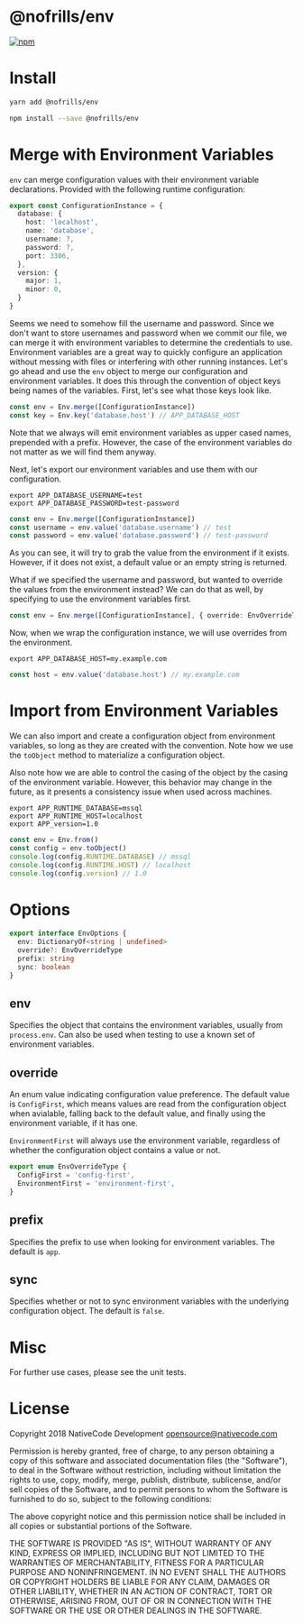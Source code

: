 # @nofrills/env

[![npm](https://img.shields.io/npm/v/@nofrills/env.svg?style=flat-square)](https://www.npmjs.com/package/@nofrills/env)

# Install

```bash
yarn add @nofrills/env

npm install --save @nofrills/env
```

# Merge with Environment Variables

`env` can merge configuration values with their environment variable declarations. Provided with the following runtime configuration:

```typescript
export const ConfigurationInstance = {
  database: {
    host: 'localhost',
    name: 'database',
    username: ?,
    password: ?,
    port: 3306,
  },
  version: {
    major: 1,
    minor: 0,
  }
}
```

Seems we need to somehow fill the username and password. Since we don't want to store usernames and password when we commit our file, we can merge it with environment variables to determine the credentials to use. Environment variables are a great way to quickly configure an application without messing with files or interfering with other running instances. Let's go ahead and use the `env` object to merge our configuration and environment variables. It does this through the convention of object keys being names of the variables. First, let's see what those keys look like.

```typescript
const env = Env.merge([ConfigurationInstance])
const key = Env.key('database.host') // APP_DATABASE_HOST
```

Note that we always will emit environment variables as upper cased names, prepended with a prefix. However, the case of the environment variables do not matter as we will find them anyway.

Next, let's export our environment variables and use them with our configuration.

```
export APP_DATABASE_USERNAME=test
export APP_DATABASE_PASSWORD=test-password
```
```typescript
const env = Env.merge([ConfigurationInstance])
const username = env.value('database.username') // test
const password = env.value('database.password') // test-password
```

As you can see, it will try to grab the value from the environment if it exists. However, if it does not exist, a default value or an empty string is returned.

What if we specified the username and password, but wanted to override the values from the environment instead? We can do that as well, by specifying to use the environment variables first.

```typescript
const env = Env.merge([ConfigurationInstance], { override: EnvOverrideType.EnvironmentFirst })
```

Now, when we wrap the configuration instance, we will use overrides from the environment.

```
export APP_DATABASE_HOST=my.example.com
```
```typescript
const host = env.value('database.host') // my.example.com
```

# Import from Environment Variables

We can also import and create a configuration object from environment variables, so long as they are created with the convention. Note how we use the `toObject` method to materialize a configuration object.

Also note how we are able to control the casing of the object by the casing of the environment variable. However, this behavior may change in the future, as it presents a consistency issue when used across machines.

```
export APP_RUNTIME_DATABASE=mssql
export APP_RUNTIME_HOST=localhost
export APP_version=1.0
```
```typescript
const env = Env.from()
const config = env.toObject()
console.log(config.RUNTIME.DATABASE) // mssql
console.log(config.RUNTIME.HOST) // localhost
console.log(config.version) // 1.0
```

# Options

```typescript
export interface EnvOptions {
  env: DictionaryOf<string | undefined>
  override?: EnvOverrideType
  prefix: string
  sync: boolean
}
```

## env

Specifies the object that contains the environment variables, usually from `process.env`. Can also be used when testing to use a known set of environment variables.

## override

An enum value indicating configuration value preference. The default value is `ConfigFirst`, which means values are read from the configuration object when avialable, falling back to the default value, and finally using the environment variable, if it has one.

`EnvironmentFirst` will always use the environment variable, regardless of whether the configuration object contains a value or not.

```typescript
export enum EnvOverrideType {
  ConfigFirst = 'config-first',
  EnvironmentFirst = 'environment-first',
}
```

## prefix

Specifies the prefix to use when looking for environment variables. The default is `app`.

## sync

Specifies whether or not to sync environment variables with the underlying configuration object. The default is `false`.

# Misc

For further use cases, please see the unit tests.

# License
Copyright 2018 NativeCode Development <opensource@nativecode.com>

Permission is hereby granted, free of charge, to any person obtaining a copy of this software and associated
documentation files (the "Software"), to deal in the Software without restriction, including without
limitation the rights to use, copy, modify, merge, publish, distribute, sublicense, and/or sell copies of the
Software, and to permit persons to whom the Software is furnished to do so, subject to the following
conditions:

The above copyright notice and this permission notice shall be included in all copies or substantial portions
of the Software.

THE SOFTWARE IS PROVIDED "AS IS", WITHOUT WARRANTY OF ANY KIND, EXPRESS OR IMPLIED, INCLUDING BUT NOT LIMITED
TO THE WARRANTIES OF MERCHANTABILITY, FITNESS FOR A PARTICULAR PURPOSE AND NONINFRINGEMENT. IN NO EVENT SHALL
THE AUTHORS OR COPYRIGHT HOLDERS BE LIABLE FOR ANY CLAIM, DAMAGES OR OTHER LIABILITY, WHETHER IN AN ACTION OF
CONTRACT, TORT OR OTHERWISE, ARISING FROM, OUT OF OR IN CONNECTION WITH THE SOFTWARE OR THE USE OR OTHER
DEALINGS IN THE SOFTWARE.
